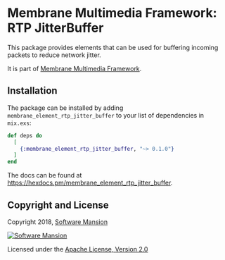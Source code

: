 # Membrane Multimedia Framework: RTP JitterBuffer

This package provides elements that can be used for buffering incoming packets
to reduce network jitter.

It is part of [Membrane Multimedia Framework](https://membraneframework.org).

## Installation

The package can be installed by adding `membrane_element_rtp_jitter_buffer` to your list of dependencies in `mix.exs`:

```elixir
def deps do
  [
    {:membrane_element_rtp_jitter_buffer, "~> 0.1.0"}
  ]
end
```

The docs can be found at <https://hexdocs.pm/membrane_element_rtp_jitter_buffer>.

## Copyright and License

Copyright 2018, [Software Mansion](https://swmansion.com/?utm_source=git&utm_medium=readme&utm_campaign=membrane)

[![Software Mansion](https://membraneframework.github.io/static/logo/swm_logo_readme.png)](https://swmansion.com/?utm_source=git&utm_medium=readme&utm_campaign=membrane)

Licensed under the [Apache License, Version 2.0](LICENSE)
